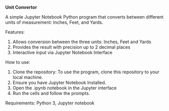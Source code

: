 **Unit Convertor**

A simple Jupyter Notebook Python program that converts between different units of measurement: Inches, Feet, and Yards.

Features:
1) Allows conversion between the three units: Inches, Feet and Yards
2) Provides the result with precision up to 2 decimal places
3) Interactive input via Jupyter Notebook Interface

How to use:
1) Clone the repository: To use the program, clone this repository to your local machine.
2) Ensure you have Jupyter Notebook Installed.
3) Open the .ipynb notebook in the Jupyter interface
4) Run the cells and follow the prompts.

Requirements:
Python 3,
Jupyter notebook
   
